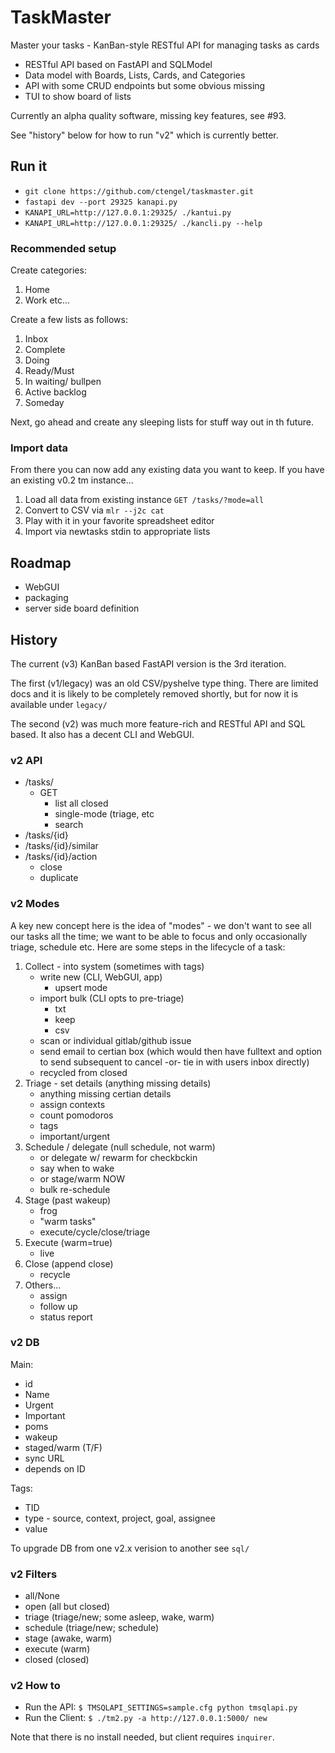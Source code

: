 TaskMaster
==========

Master your tasks - KanBan-style RESTful API for managing tasks as cards

- RESTful API based on FastAPI and SQLModel
- Data model with Boards, Lists, Cards, and Categories
- API with some CRUD endpoints but some obvious missing
- TUI to show board of lists

Currently an alpha quality software, missing key features, see #93.

See "history" below for how to run "v2" which is currently better.



Run it
------

- `git clone https://github.com/ctengel/taskmaster.git`
- `fastapi dev --port 29325 kanapi.py`
- `KANAPI_URL=http://127.0.0.1:29325/ ./kantui.py`
- `KANAPI_URL=http://127.0.0.1:29325/ ./kancli.py --help`

### Recommended setup

Create categories:
1. Home
2. Work
etc...

Create a few lists as follows:
1. Inbox
2. Complete
3. Doing
4. Ready/Must
5. In waiting/ bullpen
6. Active backlog
7. Someday

Next, go ahead and create any sleeping lists for stuff way out in th future.

### Import data

From there you can now add any existing data you want to keep.  If you have an existing v0.2 tm instance...

1. Load all data from existing instance `GET /tasks/?mode=all`
2. Convert to CSV via `mlr --j2c cat`
3. Play with it in your favorite spreadsheet editor
4. Import via newtasks stdin to appropriate lists

Roadmap
-------

- WebGUI
- packaging
- server side board definition

History
-------

The current (v3) KanBan based FastAPI version is the 3rd iteration.

The first (v1/legacy) was an old CSV/pyshelve type thing.  There are limited docs and it is likely to be completely removed shortly, but for now it is available under `legacy/`

The second (v2) was much more feature-rich and RESTful API and SQL based. It also has a decent CLI and WebGUI.


### v2 API


* /tasks/
  * GET
    * list all closed
    * single-mode (triage, etc
    * search
* /tasks/{id}
* /tasks/{id}/similar
* /tasks/{id}/action
  * close
  * duplicate

### v2 Modes

A key new concept here is the idea of "modes" - we don't want to see all our tasks all the time; we want to be able to focus and only occasionally triage, schedule etc.  Here are some steps in the lifecycle of a task:

1. Collect - into system (sometimes with tags)
   * write new (CLI, WebGUI, app)
     * upsert mode
   * import bulk (CLI opts to pre-triage)
     * txt
     * keep
     * csv
   * scan or individual gitlab/github issue
   * send email to certian box (which would then have fulltext and option to send subsequent to cancel -or- tie in with users inbox directly)
   * recycled from closed
2. Triage - set details (anything missing details)
   * anything missing certian details
   * assign contexts
   * count pomodoros
   * tags
   * important/urgent
3. Schedule / delegate (null schedule, not warm)
   * or delegate w/ rewarm for checkbckin
   * say when to wake
   * or stage/warm NOW
   * bulk re-schedule
4. Stage (past wakeup)
   * frog
   * "warm tasks"
   * execute/cycle/close/triage
5. Execute (warm=true)
   * live
6. Close (append close)
   * recycle
7. Others...
   * assign
   * follow up
   * status report

### v2 DB

Main:
* id
* Name
* Urgent
* Important
* poms
* wakeup
* staged/warm (T/F)
* sync URL
* depends on ID

Tags:
* TID
* type - source, context, project, goal, assignee
* value

To upgrade DB from one v2.x verision to another see `sql/`

### v2 Filters
* all/None
* open (all but closed)
* triage (triage/new; some asleep, wake, warm)
* schedule (triage/new; schedule)
* stage (awake, warm)
* execute (warm)
* closed (closed)

### v2 How to

* Run the API: `$ TMSQLAPI_SETTINGS=sample.cfg python tmsqlapi.py`
* Run the Client: `$ ./tm2.py -a http://127.0.0.1:5000/ new`

Note that there is no install needed, but client requires `inquirer`.
